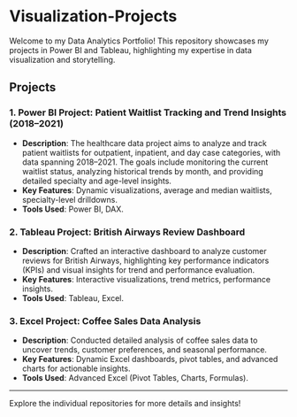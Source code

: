 # Visualization-Projects

Welcome to my Data Analytics Portfolio! This repository showcases my projects in Power BI and Tableau, highlighting my expertise in data visualization and storytelling.

## Projects

### 1. Power BI Project: Patient Waitlist Tracking and Trend Insights (2018–2021)
- **Description**: The healthcare data project aims to analyze and track patient waitlists for outpatient, inpatient, and day case categories, with data spanning 2018–2021. The goals include monitoring the current waitlist status, analyzing historical trends by month, and providing detailed specialty and age-level insights.  
- **Key Features**: Dynamic visualizations, average and median waitlists, specialty-level drilldowns.
- **Tools Used**: Power BI, DAX.

### 2. Tableau Project: British Airways Review Dashboard
- **Description**: Crafted an interactive dashboard to analyze customer reviews for British Airways, highlighting key performance indicators (KPIs) and visual insights for trend and performance evaluation.
- **Key Features**: Interactive visualizations, trend metrics, performance insights.
- **Tools Used**: Tableau, Excel.

### 3. Excel Project: Coffee Sales Data Analysis
- **Description**: Conducted detailed analysis of coffee sales data to uncover trends, customer preferences, and seasonal performance.
- **Key Features**: Dynamic Excel dashboards, pivot tables, and advanced charts for actionable insights.
- **Tools Used**: Advanced Excel (Pivot Tables, Charts, Formulas).

---

Explore the individual repositories for more details and insights!
